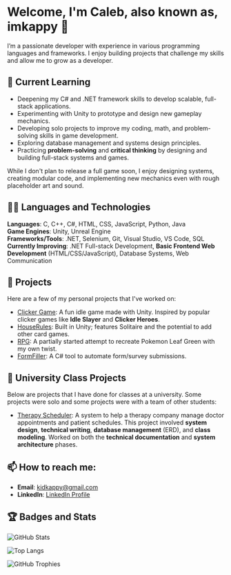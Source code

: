 # Welcome, I'm Caleb, also known as, imkappy 👋

I’m a passionate developer with experience in various programming languages and frameworks. I enjoy building projects that challenge my skills and allow me to grow as a developer.

## 🌱 Current Learning
- Deepening my C# and .NET framework skills to develop scalable, full-stack applications.
- Experimenting with Unity to prototype and design new gameplay mechanics.
- Developing solo projects to improve my coding, math, and problem-solving skills in game development.
- Exploring database management and systems design principles.
- Practicing **problem-solving** and **critical thinking** by designing and building full-stack systems and games.

While I don't plan to release a full game soon, I enjoy designing systems, creating modular code, and implementing new mechanics even with rough placeholder art and sound.

## 🧑‍💻 Languages and Technologies
**Languages**: C, C++, C#, HTML, CSS, JavaScript, Python, Java  
**Game Engines**: Unity, Unreal Engine  
**Frameworks/Tools**: .NET, Selenium, Git, Visual Studio, VS Code, SQL  
**Currently Improving**: .NET Full-stack Development, **Basic Frontend Web Development** (HTML/CSS/JavaScript), Database Systems, Web Communication

## 🔧 Projects
Here are a few of my personal projects that I've worked on:

- [Clicker Game](https://github.com/imkappy/Clicker-Game): A fun idle game made with Unity. Inspired by popular clicker games like **Idle Slayer** and **Clicker Heroes**.
- [HouseRules](https://github.com/imkappy/HouseRules): Built in Unity; features Solitaire and the potential to add other card games.
- [RPG](https://github.com/imkappy/RPG): A partially started attempt to recreate Pokemon Leaf Green with my own twist.
- [FormFiller](https://github.com/imkappy/FormFiller): A C# tool to automate form/survey submissions. 

## 🏫 University Class Projects
Below are projects that I have done for classes at a university. Some projects were solo and some projects were with a team of other students:

- [Therapy Scheduler](https://github.com/imkappy/Therapy-Scheduler): A system to help a therapy company manage doctor appointments and patient schedules. This project involved **system design**, **technical writing**, **database management** (ERD), and **class modeling**. Worked on both the **technical documentation** and **system architecture** phases.

## 📫 How to reach me:
- **Email**: [kidkappy@gmail.com](mailto:kidkappy@gmail.com)
- **LinkedIn**: [LinkedIn Profile](https://www.linkedin.com/in/caleb-caplinger-6109b316b/)

## 🏆 Badges and Stats

![GitHub Stats](https://github-readme-stats.vercel.app/api?username=imkappy&show_icons=true&hide_title=true)

![Top Langs](https://github-readme-stats.vercel.app/api/top-langs/?username=imkappy&layout=compact)

![GitHub Trophies](https://github-profile-trophy.vercel.app/?username=imkappy&theme=gruvbox)
